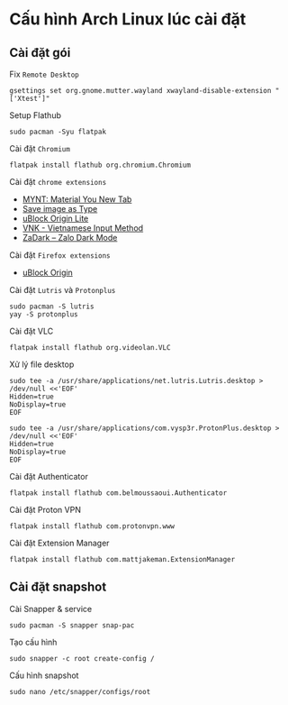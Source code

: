 # Cấu hình Arch Linux lúc cài đặt

## Cài đặt gói

Fix `Remote Desktop`
```
gsettings set org.gnome.mutter.wayland xwayland-disable-extension "['Xtest']"
```

Setup Flathub
```
sudo pacman -Syu flatpak
```

Cài đặt `Chromium`
```
flatpak install flathub org.chromium.Chromium
```
Cài đặt `chrome extensions`
- [MYNT: Material You New Tab](https://chromewebstore.google.com/detail/mynt-material-you-new-tab/jjpokbgpiljgndebfoljdeihhkpcpfgl)
- [Save image as Type](https://chromewebstore.google.com/detail/save-image-as-type/gabfmnliflodkdafenbcpjdlppllnemd)
- [uBlock Origin Lite](https://chromewebstore.google.com/detail/ublock-origin-lite/ddkjiahejlhfcafbddmgiahcphecmpfh)
- [VNK - Vietnamese Input Method](https://chromewebstore.google.com/detail/vnk-vietnamese-input-meth/hoelaaippkdglnlbonkfjmlcoendcoce)
- [ZaDark – Zalo Dark Mode](https://chromewebstore.google.com/detail/zadark-%E2%80%93-zalo-dark-mode/llfhpkkeljlgnjgkholeppfnepmjppob)

Cài đặt `Firefox extensions`
- [uBlock Origin](https://addons.mozilla.org/en-US/firefox/addon/ublock-origin/?utm_source=addons.mozilla.org&utm_medium=referral&utm_content=search)

Cài đặt `Lutris` và `Protonplus`
```
sudo pacman -S lutris
yay -S protonplus
```

Cài đặt VLC
```
flatpak install flathub org.videolan.VLC
```

Xử lý file desktop
```
sudo tee -a /usr/share/applications/net.lutris.Lutris.desktop > /dev/null <<'EOF'
Hidden=true
NoDisplay=true
EOF

sudo tee -a /usr/share/applications/com.vysp3r.ProtonPlus.desktop > /dev/null <<'EOF'
Hidden=true
NoDisplay=true
EOF
```

Cài đặt Authenticator
```
flatpak install flathub com.belmoussaoui.Authenticator
```

Cài đặt Proton VPN
```
flatpak install flathub com.protonvpn.www
```

Cài đặt Extension Manager
```
flatpak install flathub com.mattjakeman.ExtensionManager
```

## Cài đặt snapshot

Cài Snapper & service
```
sudo pacman -S snapper snap-pac
```

Tạo cấu hình
```
sudo snapper -c root create-config /
```

Cấu hình snapshot
```
sudo nano /etc/snapper/configs/root
```

